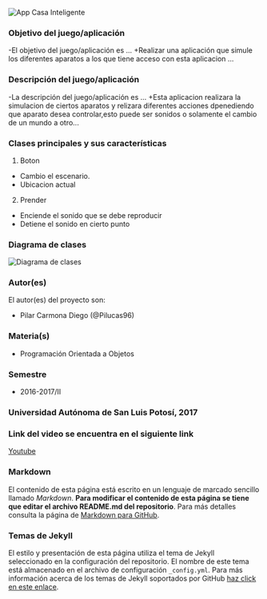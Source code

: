 ![App Casa Inteligente](https://www.google.com.mx/search?q=casa+inteligente&source=lnms&tbm=isch&sa=X&ved=0ahUKEwjagfvo2ZbUAhVqzoMKHfiiBI8Q_AUIBigB&dpr=1&biw=1360&bih=662#imgrc=occqB72udDNDXM:)
  
  ### Objetivo del juego/aplicación
 -El objetivo del juego/aplicación es ...
 +Realizar una aplicación que simule los diferentes aparatos a los que tiene acceso con esta aplicacion ...
  
  ### Descripción del juego/aplicación
 -La descripción del juego/aplicación es ...
 +Esta aplicacion realizara la simulacion de ciertos aparatos y relizara diferentes acciones dpenediendo que aparato desea controlar,esto puede ser sonidos o solamente el cambio de un mundo a otro...
  
  ### Clases principales y sus características
  1. Boton
 * Cambio el escenario.
 * Ubicacion actual
 
 2. Prender
 * Enciende el sonido que se debe reproducir
 * Detiene el sonido en cierto punto

 
 ### Diagrama de clases
 ![Diagrama de clases](url-del-diagrama.png)
 
 ### Autor(es)
 El autor(es) del proyecto son:
 - Pilar Carmona Diego (@Pilucas96)
 
 ### Materia(s)
 - Programación Orientada a Objetos
 
 ### Semestre
 - 2016-2017/II
 
 ### Universidad Autónoma de San Luis Potosí, 2017
 
 ### Link del video se encuentra en el siguiente link
 [Youtube](https://www.youtube.com/watch?v=ZnZmWshOOcY&feature=youtu.be)
 
 ### Markdown
 El contenido de esta página está escrito en un lenguaje de marcado sencillo llamado _Markdown_. **Para modificar el contenido de esta página se tiene que editar el archivo README.md del repositorio**. Para más detalles consulta la página de [Markdown para GitHub](https://guides.github.com/features/mastering-markdown/).
 
 ### Temas de Jekyll
 El estilo y presentación de esta página utiliza el tema de Jekyll seleccionado en la configuración del repositorio. El nombre de este tema está almacenado en el archivo de configuración `_config.yml`. Para más información acerca de los temas de Jekyll soportados por GitHub [haz click en este enlace](https://pages.github.com/themes/).
